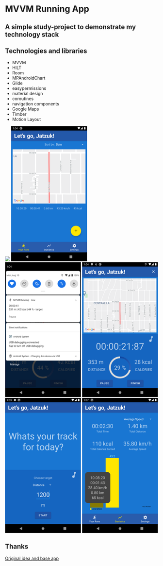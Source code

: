 # MVVM Running App

## A simple study-project to demonstrate my technology stack

## Technologies and libraries

- MVVM
- HILT
- Room
- MPAndroidChart
- Glide
- easypermissions
- material design
- coroutines
- navigation components
- Google Maps
- Timber
- Motion Layout

<img src=".github/screenshots/starting_animation.gif" width="250"/>

<img src=".github/screenshots/Screenshot_main_screen.png" width="250"/>

<img src=".github/screenshots/Screenshot_notification.png" width="250"/>

<img src=".github/screenshots/Screenshot_running.png" width="250"/>

<img src=".github/screenshots/Screenshot_setup_run.png" width="250"/>

<img src=".github/screenshots/Screenshot_statistics.png" width="250"/>

## Thanks

[Original idea and base app](https://github.com/androiddevs18/RunningApp)

